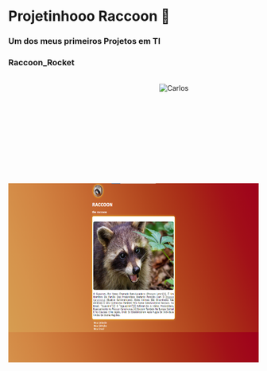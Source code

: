 # Projetinhooo Raccoon 🦝

   ### Um dos meus primeiros Projetos em TI

   ### Raccoon_Rocket

 


<div style="display: inline_block"><br>
  
  <img align="right" height="200" width="200" alt="Carlos" src="https://media2.giphy.com/media/3WvdC5etwu52rLUAWm/200w.webp?cid=ecf05e47trrq3j9m8mzkqbssru6q0ttwfkw0az70xtook4id&rid=200w.webp&ct=g">

</div>

 <img src="https://raw.githubusercontent.com/CarlusKauan/FormRaccoon/main/img.png" height="360" width="600" >

